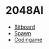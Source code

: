 # 2048AI

- [Bitboard](https://stackoverflow.com/questions/22342854/what-is-the-optimal-algorithm-for-the-game-2048)
- [Spawn](https://github.com/eulerscheZahl/2048/blob/master/src/main/java/engine/Board.java#L25)
- [Codingame](https://www.codingame.com/ide/puzzle/2048)